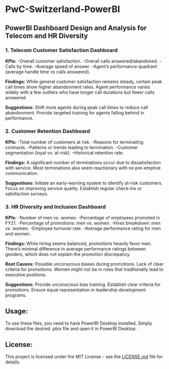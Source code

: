 # PwC-Switzerland-PowerBI
## PowerBI Dashboard Design and Analysis for Telecom and HR Diversity

### 1. Telecom Customer Satisfaction Dashboard
**KPIs:**
-Overall customer satisfaction.
-Overall calls answered/abandoned.
-Calls by time.
-Average speed of answer.
-Agent’s performance quadrant (average handle time vs calls answered).

**Findings:**
While general customer satisfaction remains steady, certain peak call times show higher abandonment rates. Agent performance varies widely with a few outliers who have longer call durations but fewer calls answered.

**Suggestions:**
Shift more agents during peak call times to reduce call abandonment. Provide targeted training for agents falling behind in performance.

### 2. Customer Retention Dashboard
**KPIs:**
-Total number of customers at risk.
-Reasons for terminating contracts.
-Patterns or trends leading to termination.
-Customer segmentation (loyal vs. at-risk).
-Historical retention rate.

**Findings:**
A significant number of terminations occur due to dissatisfaction with service. Most terminations also seem reactionary with no pre-emptive communication.

**Suggestions:**
Initiate an early-warning system to identify at-risk customers. Focus on improving service quality. Establish regular check-ins or satisfaction surveys.

### 3. HR Diversity and Inclusion Dashboard
**KPIs:**
-Number of men vs. women.
-Percentage of employees promoted in FY21.
-Percentage of promotions: men vs. women.
-Hires breakdown: men vs. women.
-Employee turnover rate.
-Average performance rating for men and women.

**Findings:**
While hiring seems balanced, promotions heavily favor men. There’s minimal difference in average performance ratings between genders, which does not explain the promotion discrepancy.

**Root Causes:**
Possible unconscious biases during promotions. Lack of clear criteria for promotions. Women might not be in roles that traditionally lead to executive positions.

**Suggestions:**
Provide unconscious bias training. Establish clear criteria for promotions. Ensure equal representation in leadership development programs.

## Usage:
To use these files, you need to have PowerBI Desktop installed. Simply download the desired .pbix file and open it in PowerBI Desktop.

## License:
This project is licensed under the MIT License - see the [LICENSE.md](https://github.com/gauravanand7870/PwC-Switzerland-PowerBI/blob/main/LICENSE) file for details.
